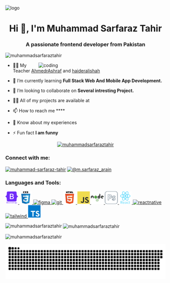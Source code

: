 ![logo](https://github.com/Rayyan7878/Rayyan7878/blob/main/githubban.gif)

<h1 align="center">Hi 👋, I'm Muhammad Sarfaraz Tahir</h1>
<h3 align="center">A passionate frontend developer from Pakistan</h3>
<p align="left"> <img src="https://komarev.com/ghpvc/?username=muhammadsarfaraztahir&label=Profile%20views&color=red&style=flat" alt="muhammadsarfaraztahir" /> </p>

<img align="right" alt="coding" width="400" src="https://i.pinimg.com/550x/54/e3/7d/54e37d8074ebcde1d96c77d7b2a7f310.jpg">

- 🧑‍🏫 My Teacher [AhmedrAshraf](https://github.com/AhmedrAshraf) and [haideralishah](https://github.com/haideralishah)

- 🌱 I’m currently learning **Full Stack Web And Mobile App Development.**

- 👯 I’m looking to collaborate on **Several intresting Project.**

- 👨‍💻 All of my projects are available at []()

- 📫 How to reach me ****

- 📄 Know about my experiences []()

- ⚡ Fun fact **I am funny**

<p align="center" justify-content="space-between" display="flex" gap="10px" > <a href="https://github.com/ryo-ma/github-profile-trophy"><img src="https://github-profile-trophy.vercel.app/?username=muhammadsarfaraztahir" alt="muhammadsarfaraztahir" /></a> </p>
<h3 align="left">Connect with me:</h3>
<p align="left">
<a href="https://linkedin.com/in/muhammad-sarfaraz-tahir" target="blank"><img align="center" src="https://raw.githubusercontent.com/rahuldkjain/github-profile-readme-generator/master/src/images/icons/Social/linked-in-alt.svg" alt="muhammad-sarfaraz-tahir" height="30" width="40" /></a>
<a href="https://instagram.com/@m.sarfaraz_arain" target="blank"><img align="center" src="https://raw.githubusercontent.com/rahuldkjain/github-profile-readme-generator/master/src/images/icons/Social/instagram.svg" alt="@m.sarfaraz_arain" height="30" width="40" /></a>
</p>

<h3 align="left">Languages and Tools:</h3>
<p align="left"> <a href="https://getbootstrap.com" target="_blank" rel="noreferrer"> <img src="https://raw.githubusercontent.com/devicons/devicon/master/icons/bootstrap/bootstrap-plain-wordmark.svg" alt="bootstrap" width="40" height="40"/> </a> <a href="https://www.w3schools.com/css/" target="_blank" rel="noreferrer"> <img src="https://raw.githubusercontent.com/devicons/devicon/master/icons/css3/css3-original-wordmark.svg" alt="css3" width="40" height="40"/> </a> <a href="https://www.figma.com/" target="_blank" rel="noreferrer"> <img src="https://www.vectorlogo.zone/logos/figma/figma-icon.svg" alt="figma" width="40" height="40"/> </a> <a href="https://git-scm.com/" target="_blank" rel="noreferrer"> <img src="https://www.vectorlogo.zone/logos/git-scm/git-scm-icon.svg" alt="git" width="40" height="40"/> </a> <a href="https://www.w3.org/html/" target="_blank" rel="noreferrer"> <img src="https://raw.githubusercontent.com/devicons/devicon/master/icons/html5/html5-original-wordmark.svg" alt="html5" width="40" height="40"/> </a> <a href="https://developer.mozilla.org/en-US/docs/Web/JavaScript" target="_blank" rel="noreferrer"> <img src="https://raw.githubusercontent.com/devicons/devicon/master/icons/javascript/javascript-original.svg" alt="javascript" width="40" height="40"/> </a> <a href="https://nodejs.org" target="_blank" rel="noreferrer"> <img src="https://raw.githubusercontent.com/devicons/devicon/master/icons/nodejs/nodejs-original-wordmark.svg" alt="nodejs" width="40" height="40"/> </a> <a href="https://www.photoshop.com/en" target="_blank" rel="noreferrer"> <img src="https://raw.githubusercontent.com/devicons/devicon/master/icons/photoshop/photoshop-line.svg" alt="photoshop" width="40" height="40"/> </a> <a href="https://reactjs.org/" target="_blank" rel="noreferrer"> <img src="https://raw.githubusercontent.com/devicons/devicon/master/icons/react/react-original-wordmark.svg" alt="react" width="40" height="40"/> </a> <a href="https://reactnative.dev/" target="_blank" rel="noreferrer"> <img src="https://reactnative.dev/img/header_logo.svg" alt="reactnative" width="40" height="40"/> </a> <a href="https://tailwindcss.com/" target="_blank" rel="noreferrer"> <img src="https://www.vectorlogo.zone/logos/tailwindcss/tailwindcss-icon.svg" alt="tailwind" width="40" height="40"/> </a> <a href="https://www.typescriptlang.org/" target="_blank" rel="noreferrer"> <img src="https://raw.githubusercontent.com/devicons/devicon/master/icons/typescript/typescript-original.svg" alt="typescript" width="40" height="40"/> </a> </p>

<p><img align="left" src="https://github-readme-stats.vercel.app/api/top-langs?username=muhammadsarfaraztahir&show_icons=true&locale=en&layout=compact" alt="muhammadsarfaraztahir" /></p>

<p>&nbsp;<img align="center" src="https://github-readme-stats.vercel.app/api?username=muhammadsarfaraztahir&show_icons=true&locale=en" alt="muhammadsarfaraztahir" /></p>

<p><img align="center" src="https://github-readme-streak-stats.herokuapp.com/?user=muhammadsarfaraztahir&" alt="muhammadsarfaraztahir" /></p>

<p align="center">
 <img width="1000" src="./github-snake.svg" alt="snake"/>
</p>

<!--
**muhammadsarfaraztahir/muhammadsarfaraztahir** is a ✨ _special_ ✨ repository because its `README.md` (this file) appears on your GitHub profile.

Here are some ideas to get you started:

- 🔭 I’m currently working on ...
- 🌱 I’m currently learning ...
- 👯 I’m looking to collaborate on ...
- 🤔 I’m looking for help with ...
- 💬 Ask me about ...
- 📫 How to reach me: ...
- 😄 Pronouns: ...
- ⚡ Fun fact: ...
- ⚡ And in Genius: ...
-->
